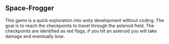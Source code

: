 ## Space-Frogger

This game is a quick exploration into unity development without coding.  The goal is to reach the checkpoints to travel through the asteroid field. The checkpoints are identified as red flags, if you hit an asteroid you will take damage and eventually lose.
